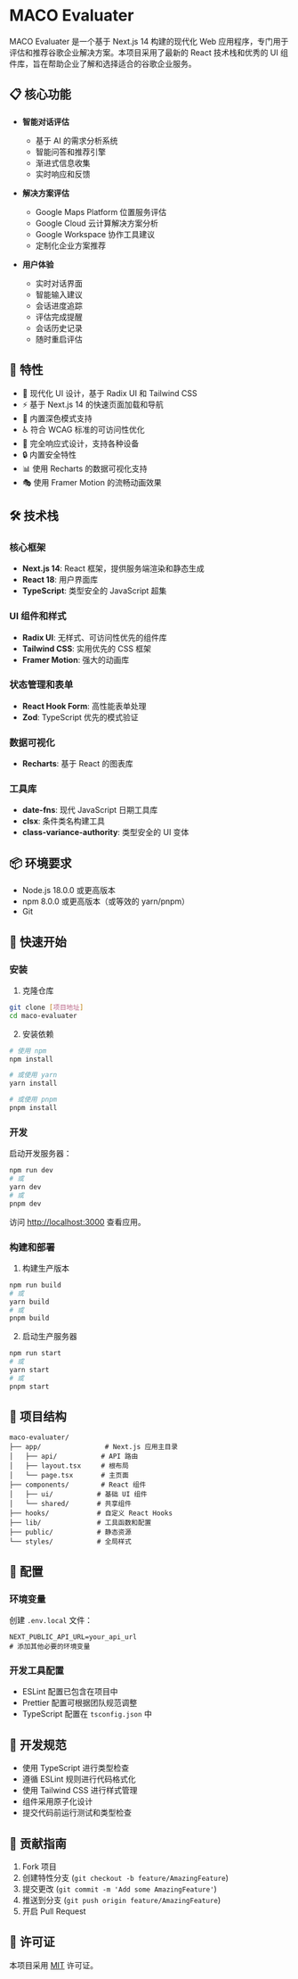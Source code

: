 # MACO Evaluater

MACO Evaluater 是一个基于 Next.js 14 构建的现代化 Web 应用程序，专门用于评估和推荐谷歌企业解决方案。本项目采用了最新的 React 技术栈和优秀的 UI 组件库，旨在帮助企业了解和选择适合的谷歌企业服务。

## 📋 核心功能

- **智能对话评估**
  - 基于 AI 的需求分析系统
  - 智能问答和推荐引擎
  - 渐进式信息收集
  - 实时响应和反馈

- **解决方案评估**
  - Google Maps Platform 位置服务评估
  - Google Cloud 云计算解决方案分析
  - Google Workspace 协作工具建议
  - 定制化企业方案推荐

- **用户体验**
  - 实时对话界面
  - 智能输入建议
  - 会话进度追踪
  - 评估完成提醒
  - 会话历史记录
  - 随时重启评估

## 🚀 特性

- 🎨 现代化 UI 设计，基于 Radix UI 和 Tailwind CSS
- ⚡️ 基于 Next.js 14 的快速页面加载和导航
- 🌙 内置深色模式支持
- ♿️ 符合 WCAG 标准的可访问性优化
- 📱 完全响应式设计，支持各种设备
- 🔒 内置安全特性
- 📊 使用 Recharts 的数据可视化支持
- 🎭 使用 Framer Motion 的流畅动画效果

## 🛠️ 技术栈

### 核心框架
- **Next.js 14**: React 框架，提供服务端渲染和静态生成
- **React 18**: 用户界面库
- **TypeScript**: 类型安全的 JavaScript 超集

### UI 组件和样式
- **Radix UI**: 无样式、可访问性优先的组件库
- **Tailwind CSS**: 实用优先的 CSS 框架
- **Framer Motion**: 强大的动画库

### 状态管理和表单
- **React Hook Form**: 高性能表单处理
- **Zod**: TypeScript 优先的模式验证

### 数据可视化
- **Recharts**: 基于 React 的图表库

### 工具库
- **date-fns**: 现代 JavaScript 日期工具库
- **clsx**: 条件类名构建工具
- **class-variance-authority**: 类型安全的 UI 变体

## 📦 环境要求

- Node.js 18.0.0 或更高版本
- npm 8.0.0 或更高版本（或等效的 yarn/pnpm）
- Git

## 🚀 快速开始

### 安装

1. 克隆仓库
```bash
git clone [项目地址]
cd maco-evaluater
```

2. 安装依赖
```bash
# 使用 npm
npm install

# 或使用 yarn
yarn install

# 或使用 pnpm
pnpm install
```

### 开发

启动开发服务器：

```bash
npm run dev
# 或
yarn dev
# 或
pnpm dev
```

访问 [http://localhost:3000](http://localhost:3000) 查看应用。

### 构建和部署

1. 构建生产版本
```bash
npm run build
# 或
yarn build
# 或
pnpm build
```

2. 启动生产服务器
```bash
npm run start
# 或
yarn start
# 或
pnpm start
```

## 📁 项目结构

```
maco-evaluater/
├── app/                # Next.js 应用主目录
│   ├── api/           # API 路由
│   ├── layout.tsx     # 根布局
│   └── page.tsx       # 主页面
├── components/        # React 组件
│   ├── ui/           # 基础 UI 组件
│   └── shared/       # 共享组件
├── hooks/            # 自定义 React Hooks
├── lib/              # 工具函数和配置
├── public/           # 静态资源
└── styles/           # 全局样式
```

## 🔧 配置

### 环境变量

创建 `.env.local` 文件：

```env
NEXT_PUBLIC_API_URL=your_api_url
# 添加其他必要的环境变量
```

### 开发工具配置

- ESLint 配置已包含在项目中
- Prettier 配置可根据团队规范调整
- TypeScript 配置在 `tsconfig.json` 中

## 📝 开发规范

- 使用 TypeScript 进行类型检查
- 遵循 ESLint 规则进行代码格式化
- 使用 Tailwind CSS 进行样式管理
- 组件采用原子化设计
- 提交代码前运行测试和类型检查

## 🤝 贡献指南

1. Fork 项目
2. 创建特性分支 (`git checkout -b feature/AmazingFeature`)
3. 提交更改 (`git commit -m 'Add some AmazingFeature'`)
4. 推送到分支 (`git push origin feature/AmazingFeature`)
5. 开启 Pull Request

## 📄 许可证

本项目采用 [MIT](LICENSE) 许可证。 